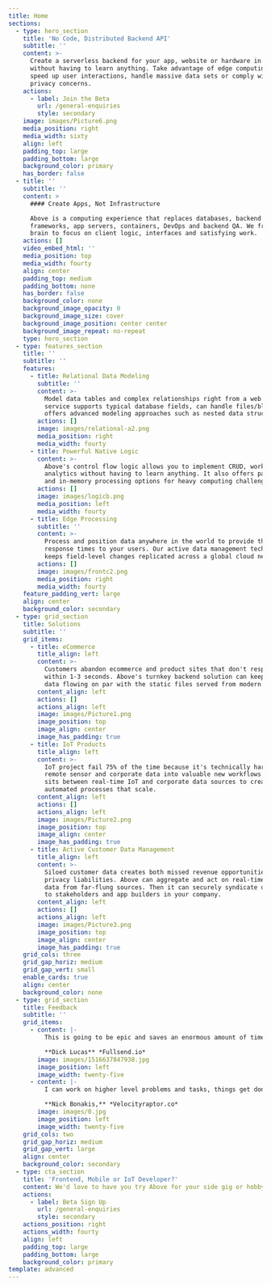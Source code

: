 ```yaml
---
title: Home
sections:
  - type: hero_section
    title: 'No Code, Distributed Backend API'
    subtitle: ''
    content: >-
      Create a serverless backend for your app, website or hardware in minutes
      without having to learn anything. Take advantage of edge computing to
      speed up user interactions, handle massive data sets or comply with
      privacy concerns.
    actions:
      - label: Join the Beta
        url: /general-enquiries
        style: secondary
    image: images/Picture6.png
    media_position: right
    media_width: sixty
    align: left
    padding_top: large
    padding_bottom: large
    background_color: primary
    has_border: false
  - title: ''
    subtitle: ''
    content: >
      #### Create Apps, Not Infrastructure

      Above is a computing experience that replaces databases, backend
      frameworks, app servers, containers, DevOps and backend QA. We free your
      brain to focus on client logic, interfaces and satisfying work.
    actions: []
    video_embed_html: ''
    media_position: top
    media_width: fourty
    align: center
    padding_top: medium
    padding_bottom: none
    has_border: false
    background_color: none
    background_image_opacity: 0
    background_image_size: cover
    background_image_position: center center
    background_image_repeat: no-repeat
    type: hero_section
  - type: features_section
    title: ''
    subtitle: ''
    features:
      - title: Relational Data Modeling
        subtitle: ''
        content: >-
          Model data tables and complex relationships right from a web page. The
          service supports typical database fields, can handle files/blobs and
          offers advanced modeling approaches such as nested data structures.
        actions: []
        image: images/relational-a2.png
        media_position: right
        media_width: fourty
      - title: Powerful Native Logic
        content: >-
          Above's control flow logic allows you to implement CRUD, workflow and
          analytics without having to learn anything. It also offers parallel
          and in-memory processing options for heavy computing challenges.
        actions: []
        image: images/logicb.png
        media_position: left
        media_width: fourty
      - title: Edge Processing
        subtitle: ''
        content: >-
          Process and position data anywhere in the world to provide the fastest
          response times to your users. Our active data management technology
          keeps field-level changes replicated across a global cloud network.
        actions: []
        image: images/frontc2.png
        media_position: right
        media_width: fourty
    feature_padding_vert: large
    align: center
    background_color: secondary
  - type: grid_section
    title: Solutions
    subtitle: ''
    grid_items:
      - title: eCommerce
        title_align: left
        content: >-
          Customers abandon ecommerce and product sites that don't respond
          within 1-3 seconds. Above's turnkey backend solution can keep dynamic
          data flowing on par with the static files served from modern CDNs.
        content_align: left
        actions: []
        actions_align: left
        image: images/Picture1.png
        image_position: top
        image_align: center
        image_has_padding: true
      - title: IoT Products
        title_align: left
        content: >-
          IoT project fail 75% of the time because it's technically hard to fuse
          remote sensor and corporate data into valuable new workflows. Above
          sits between real-time IoT and corporate data sources to create
          automated processes that scale.
        content_align: left
        actions: []
        actions_align: left
        image: images/Picture2.png
        image_position: top
        image_align: center
        image_has_padding: true
      - title: Active Customer Data Management
        title_align: left
        content: >-
          Siloed customer data creates both missed revenue opportunities and
          privacy liabilities. Above can aggregate and act on real-time customer
          data from far-flung sources. Then it can securely syndicate data sets
          to stakeholders and app builders in your company. 
        content_align: left
        actions: []
        actions_align: left
        image: images/Picture3.png
        image_position: top
        image_align: center
        image_has_padding: true
    grid_cols: three
    grid_gap_horiz: medium
    grid_gap_vert: small
    enable_cards: true
    align: center
    background_color: none
  - type: grid_section
    title: Feedback
    subtitle: ''
    grid_items:
      - content: |-
          This is going to be epic and saves an enormous amount of time.

          **Dick Lucas** *Fullsend.io*
        image: images/1516637847938.jpg
        image_position: left
        image_width: twenty-five
      - content: |-
          I can work on higher level problems and tasks, things get done fast.

          **Nick Bonakis,** *Velocityraptor.co*
        image: images/0.jpg
        image_position: left
        image_width: twenty-five
    grid_cols: two
    grid_gap_horiz: medium
    grid_gap_vert: large
    align: center
    background_color: secondary
  - type: cta_section
    title: 'Frontend, Mobile or IoT Developer?'
    content: We'd love to have you try Above for your side gig or hobby project!
    actions:
      - label: Beta Sign Up
        url: /general-enquiries
        style: secondary
    actions_position: right
    actions_width: fourty
    align: left
    padding_top: large
    padding_bottom: large
    background_color: primary
template: advanced
---
```


